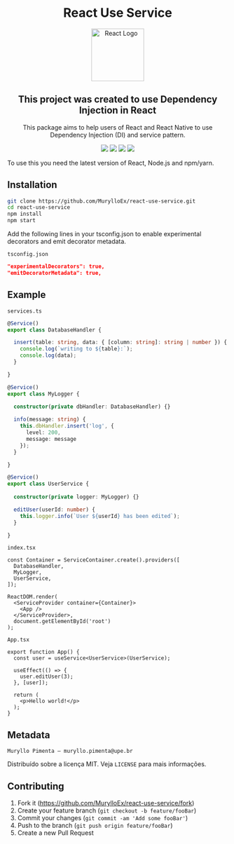 <h1 align="center">React Use Service</h1>
<p align="center">
  <img src="https://i.imgur.com/HPX7AP1.png" width="120" alt="React Logo" />
</p>
<h2 align="center">This project was created to use Dependency Injection in React</h2>
<p align="center">This package aims to help users of React and React Native to use Dependency Injection (DI) and service pattern.</p>
<p align="center">
  <img src="https://badgen.net/badge/lang/TypeScript/purple?icon=label"/> 
  <img src="https://badgen.net/badge/license/MIT/green?icon=label"/>
  <img src="https://badgen.net/badge/authors/Muryllo/red?icon=label"/>
  <img src="https://badgen.net/badge/frontend/React/orange?icon=label"/>
</p>

To use this you need the latest version of React, Node.js and npm/yarn.

## Installation

```sh
git clone https://github.com/MurylloEx/react-use-service.git
cd react-use-service
npm install
npm start
```

Add the following lines in your tsconfig.json to enable experimental decorators and emit decorator metadata.

`tsconfig.json`
```json
"experimentalDecorators": true,
"emitDecoratorMetadata": true,
```

## Example

`services.ts`
```ts
@Service()
export class DatabaseHandler {

  insert(table: string, data: { [column: string]: string | number }) {
    console.log(`writing to ${table}:`);
    console.log(data);
  }

}

@Service()
export class MyLogger {
  
  constructor(private dbHandler: DatabaseHandler) {}

  info(message: string) {
    this.dbHandler.insert('log', {
      level: 200,
      message: message
    });
  }

}

@Service()
export class UserService {
  
  constructor(private logger: MyLogger) {}

  editUser(userId: number) {
    this.logger.info(`User ${userId} has been edited`);
  }

}
```

`index.tsx`
```tsx
const Container = ServiceContainer.create().providers([
  DatabaseHandler,
  MyLogger,
  UserService,
]);

ReactDOM.render(
  <ServiceProvider container={Container}>
    <App />
  </ServiceProvider>,
  document.getElementById('root')
);
```

`App.tsx`
```tsx
export function App() {
  const user = useService<UserService>(UserService);

  useEffect(() => {
    user.editUser(3);
  }, [user]);

  return (
    <p>Hello world!</p>
  );
}
```

## Metadata

```
Muryllo Pimenta – muryllo.pimenta@upe.br
```

Distribuído sobre a licença MIT. Veja ``LICENSE`` para mais informações.

## Contributing

1. Fork it (<https://github.com/MurylloEx/react-use-service/fork>)
2. Create your feature branch (`git checkout -b feature/fooBar`)
3. Commit your changes (`git commit -am 'Add some fooBar'`)
4. Push to the branch (`git push origin feature/fooBar`)
5. Create a new Pull Request